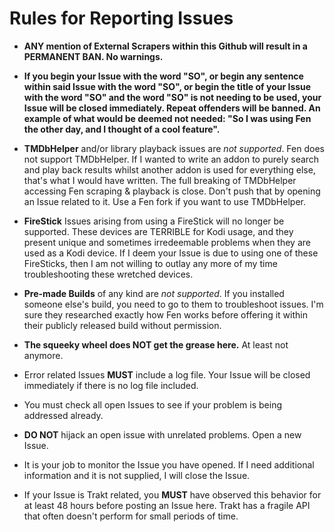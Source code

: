 # Rules for Reporting Issues

* **ANY mention of External Scrapers within this Github will result in a PERMANENT BAN. No warnings.**

* **If you begin your Issue with the word "SO", or begin any sentence within said Issue with the word "SO", or begin the title of your Issue with the word "SO" and the word "SO" is not needing to be used, your Issue will be closed immediately. Repeat offenders will be banned. An example of what would be deemed not needed: "So I was using Fen the other day, and I thought of a cool feature".**

* **TMDbHelper** and/or library playback issues are *not supported*. Fen does not support TMDbHelper. If I wanted to write an addon to purely search and play back results whilst another addon is used for everything else, that's what I would have written. The full breaking of TMDbHelper accessing Fen scraping & playback is close. Don't push that by opening an Issue related to it. Use a Fen fork if you want to use TMDbHelper.
* **FireStick** Issues arising from using a FireStick will no longer be supported. These devices are TERRIBLE for Kodi usage, and they present unique and sometimes irredeemable problems when they are used as a Kodi device. If I deem your Issue is due to using one of these FireSticks, then I am not willing to outlay any more of my time troubleshooting these wretched devices.
* **Pre-made Builds** of any kind are *not supported*. If you installed someone else's build, you need to go to them to troubleshoot issues. I'm sure they researched exactly how Fen works before offering it within their publicly released build without permission.
* **The squeeky wheel does NOT get the grease here.** At least not anymore.
* Error related Issues **MUST** include a log file. Your Issue will be closed immediately if there is no log file included.
* You must check all open Issues to see if your problem is being addressed already.
* **DO NOT** hijack an open issue with unrelated problems. Open a new Issue.
* It is your job to monitor the Issue you have opened. If I need additional information and it is not supplied, I will close the Issue.
* If your Issue is Trakt related, you **MUST** have observed this behavior for at least 48 hours before posting an Issue here. Trakt has a fragile API that often doesn't perform for small periods of time.
